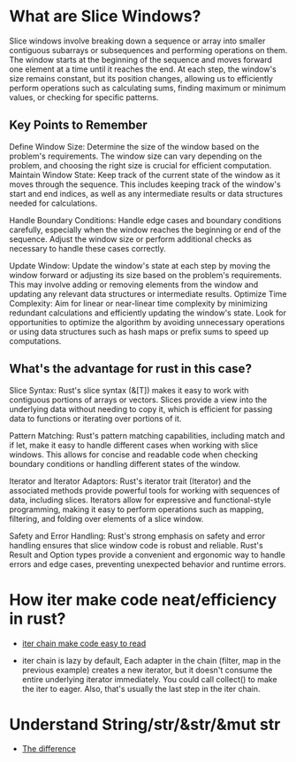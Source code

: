 # What are Slice Windows?

Slice windows involve breaking down a sequence or array into smaller contiguous subarrays or subsequences and performing operations on them. The window starts at the beginning of the sequence and moves forward one element at a time until it reaches the end. At each step, the window's size remains constant, but its position changes, allowing us to efficiently perform operations such as calculating sums, finding maximum or minimum values, or checking for specific patterns.

## Key Points to Remember

Define Window Size: Determine the size of the window based on the problem's requirements. The window size can vary depending on the problem, and choosing the right size is crucial for efficient computation.
Maintain Window State: Keep track of the current state of the window as it moves through the sequence. This includes keeping track of the window's start and end indices, as well as any intermediate results or data structures needed for calculations.

Handle Boundary Conditions: Handle edge cases and boundary conditions carefully, especially when the window reaches the beginning or end of the sequence. Adjust the window size or perform additional checks as necessary to handle these cases correctly.

Update Window: Update the window's state at each step by moving the window forward or adjusting its size based on the problem's requirements. This may involve adding or removing elements from the window and updating any relevant data structures or intermediate results.
Optimize Time Complexity: Aim for linear or near-linear time complexity by minimizing redundant calculations and efficiently updating the window's state. Look for opportunities to optimize the algorithm by avoiding unnecessary operations or using data structures such as hash maps or prefix sums to speed up computations.

## What's the advantage for rust in this case?

Slice Syntax: Rust's slice syntax (&[T]) makes it easy to work with contiguous portions of arrays or vectors. Slices provide a view into the underlying data without needing to copy it, which is efficient for passing data to functions or iterating over portions of it.

Pattern Matching: Rust's pattern matching capabilities, including match and if let, make it easy to handle different cases when working with slice windows. This allows for concise and readable code when checking boundary conditions or handling different states of the window.

Iterator and Iterator Adaptors: Rust's iterator trait (Iterator) and the associated methods provide powerful tools for working with sequences of data, including slices. Iterators allow for expressive and functional-style programming, making it easy to perform operations such as mapping, filtering, and folding over elements of a slice window.

Safety and Error Handling: Rust's strong emphasis on safety and error handling ensures that slice window code is robust and reliable. Rust's Result and Option types provide a convenient and ergonomic way to handle errors and edge cases, preventing unexpected behavior and runtime errors.

# How iter make code neat/efficiency in rust?

- [iter chain make code easy to read](https://docs.google.com/document/d/15Rd0dcggZcwJlCYsRg0BZhTlD8R5BCefqwn0exw7If4/edit?usp=sharing)

- iter chain is lazy by default, Each adapter in the chain (filter, map in the previous example) creates a new iterator, but it doesn't consume the entire underlying iterator immediately. You could call collect() to make the iter to eager. Also, that's usually the last step in the iter chain.

# Understand String/str/&str/&mut str

- [The difference](https://docs.google.com/document/d/1Ra30kWTH-sl8nTEsa-0dC4ggd8AHzhDnT-0ungQrqxE/edit)
